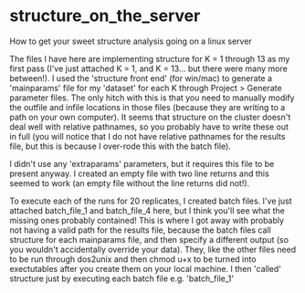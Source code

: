 structure_on_the_server
=======================

How to get your sweet structure analysis going on a linux server

The files I have here are implementing structure for K = 1 through 13 as my first pass (I've just attached K = 1, and K = 13... but there were many more between!). I used the 'structure front end' (for win/mac) to generate a 'mainparams' file for my 'dataset' for each K through Project > Generate parameter files. The only hitch with this is that you need to manually modify the outfile and infile locations in those files (because they are writing to a path on your own computer). It seems that structure on the cluster doesn't deal well with relative pathnames, so you probably have to write these out in full (you will notice that I do not have relative pathnames for the results file, but this is because I over-rode this with the batch file).

I didn't use any 'extraparams' parameters, but it requires this file to be present anyway. I created an empty file with two line returns and this seemed to work (an empty file without the line returns did not!).

To execute each of the runs for 20 replicates, I created batch files. I've just attached batch_file_1 and batch_file_4 here, but I think you'll see what the missing ones probably contained! This is where I got away with probably not having a valid path for the results file, because the batch files call structure for each mainparams file, and then specify a different output (so you wouldn't accidentally override your data). They, like the other files need to be run through dos2unix and then chmod u+x to be turned into exectutables after you create them on your local machine. I then 'called' structure just by executing each batch file e.g. 'batch_file_1'
